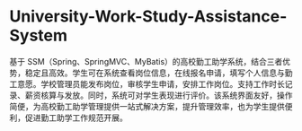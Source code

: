 # University-Work-Study-Assistance-System
基于 SSM（Spring、SpringMVC、MyBatis）的高校勤工助学系统，结合三者优势，稳定且高效。学生可在系统查看岗位信息，在线报名申请，填写个人信息与勤工意愿。学校管理员能发布岗位，审核学生申请，安排工作岗位。支持工作时长记录、薪资核算与发放。同时，系统可对学生表现进行评价。该系统界面友好，操作简便，为高校勤工助学管理提供一站式解决方案，提升管理效率，也为学生提供便利，促进勤工助学工作规范开展。 

